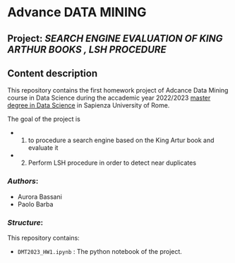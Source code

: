 # Advance DATA MINING

## Project: *SEARCH ENGINE EVALUATION OF KING ARTHUR BOOKS , LSH PROCEDURE*

## Content description
This repository contains the first homework project of Adcance Data Mining course in Data Science during the accademic year 2022/2023 [master degree in Data Science](http://datascience.i3s.uniroma1.it/it) in Sapienza University of Rome.

The goal of the project is 
  - 1) to procedure a search engine based on the King Artur book and evaluate it 
 
  - 2) Perform LSH procedure in order to detect near duplicates

### *Authors*:
* Aurora Bassani
* Paolo Barba


### *Structure*:
This repository contains:


* `DMT2023_HW1.ipynb` : The python notebook of the project.

